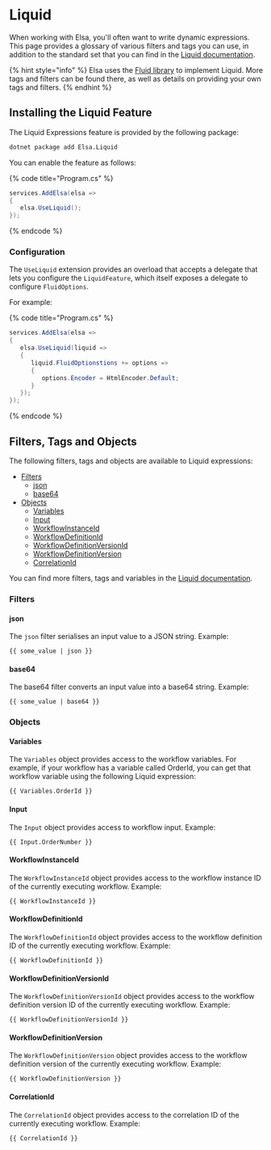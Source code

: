 # Liquid

When working with Elsa, you'll often want to write dynamic expressions. This page provides a glossary of various filters and tags you can use, in addition to the standard set that you can find in the [Liquid documentation](https://shopify.github.io/liquid/).

{% hint style="info" %}
Elsa uses the [Fluid library](https://github.com/sebastienros/fluid) to implement Liquid. More tags and filters can be found there, as well as details on providing your own tags and filters.
{% endhint %}

## Installing the Liquid Feature

The Liquid Expressions feature is provided by the following package:

```bash
dotnet package add Elsa.Liquid
```

You can enable the feature as follows:

{% code title="Program.cs" %}
```csharp
services.AddElsa(elsa =>
{
   elsa.UseLiquid();
});
```
{% endcode %}

### Configuration

The `UseLiquid` extension provides an overload that accepts a delegate that lets you configure the `LiquidFeature`, which itself exposes a delegate to configure `FluidOptions`.

For example:

{% code title="Program.cs" %}
```csharp
services.AddElsa(elsa =>
{
   elsa.UseLiquid(liquid =>
   {
      liquid.FluidOptionstions += options =>
      {
         options.Encoder = HtmlEncoder.Default;
      }
   });
});
```
{% endcode %}

## Filters, Tags and Objects

The following filters, tags and objects are available to Liquid expressions:

* [Filters](liquid.md#filters)
  * [json](liquid.md#json)
  * [base64](liquid.md#base64)
* [Objects](liquid.md#objects)
  * [Variables](liquid.md#variables)
  * [Input](liquid.md#input)
  * [WorkflowInstanceId](liquid.md#workflowinstanceid)
  * [WorkflowDefinitionId](liquid.md#workflowdefinitionid)
  * [WorkflowDefinitionVersionId](liquid.md#workflowdefinitionversionid)
  * [WorkflowDefinitionVersion](liquid.md#workflowdefinitionversion)
  * [CorrelationId](liquid.md#correlationid)

You can find more filters, tags and variables in the [Liquid documentation](https://shopify.github.io/liquid/).

### Filters

#### json

The `json` filter serialises an input value to a JSON string. Example:

```liquid
{{ some_value | json }}
```

#### base64

The base64 filter converts an input value into a base64 string. Example:

```liquid
{{ some_value | base64 }}
```

### Objects

#### Variables

The `Variables` object provides access to the workflow variables. For example, if your workflow has a variable called OrderId, you can get that workflow variable using the following Liquid expression:

```liquid
{{ Variables.OrderId }}
```

#### Input

The `Input` object provides access to workflow input. Example:

```liquid
{{ Input.OrderNumber }}
```

#### WorkflowInstanceId

The `WorkflowInstanceId` object provides access to the workflow instance ID of the currently executing workflow. Example:

```
{{ WorkflowInstanceId }}
```

#### WorkflowDefinitionId

The `WorkflowDefinitionId` object provides access to the workflow definition ID of the currently executing workflow. Example:

```
{{ WorkflowDefinitionId }}
```

#### WorkflowDefinitionVersionId

The `WorkflowDefinitionVersionId` object provides access to the workflow definition version ID of the currently executing workflow. Example:

```
{{ WorkflowDefinitionVersionId }}
```

#### WorkflowDefinitionVersion

The `WorkflowDefinitionVersion` object provides access to the workflow definition version of the currently executing workflow. Example:

```
{{ WorkflowDefinitionVersion }}
```

#### CorrelationId

The `CorrelationId` object provides access to the correlation ID of the currently executing workflow. Example:

```liquid
{{ CorrelationId }}
```
